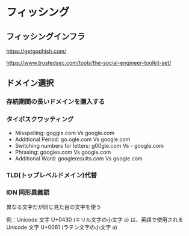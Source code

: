 # フィッシング

## フィッシングインフラ

https://getgophish.com/

https://www.trustedsec.com/tools/the-social-engineer-toolkit-set/

## ドメイン選択

### 存続期間の長いドメインを購入する

### タイポスクワッティング

- Misspelling: goggle.com Vs google.com
- Additional Period: go.ogle.com Vs google.com
- Switching numbers for letters: g00gle.com Vs - google.com
- Phrasing: googles.com Vs google.com
- Additional Word: googleresults.com Vs google.com

### TLD(トップレベルドメイン)代替

### IDN 同形異義語

異なる文字だが同じ見た目の文字を使う

例：Unicode 文字 U+0430 (キリル文字の小文字 a) は、英語で使用される Unicode 文字 U+0061 (ラテン文字の小文字 a)
